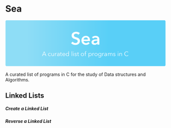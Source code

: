 # Sea

![alt text](https://github.com/AamirAnwar/Sea/blob/master/resources/Logo.png "Logo")

A curated list of programs in C for the study of Data structures and Algorithms. 

## Linked Lists

##### Create a Linked List

##### Reverse a Linked List
